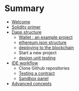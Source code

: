 # Summary

* [Welcome](README.md)
* [Solidity primer](solidity_primer.md)
* [Dapp structure](dapp_structure.md)
   * [Wallet : an example project](wallet__an_example_project.md)
   * [ethereum.json structure](ethereumjson_structure.md)
   * [deploying to the blockchain](deploying_to_the_blockchain.md)
   * Start a new project
   * [design unit testing](design_unit_testing.md)
* [IDE workflow](ide_workflow.md)
   * Clone Github repositories
   * [Testing a contract](sandbox_features.md)
   * [Sandbox panel](sandbox_panel.md)
* [Advanced concepts](advanced_concepts.md)

